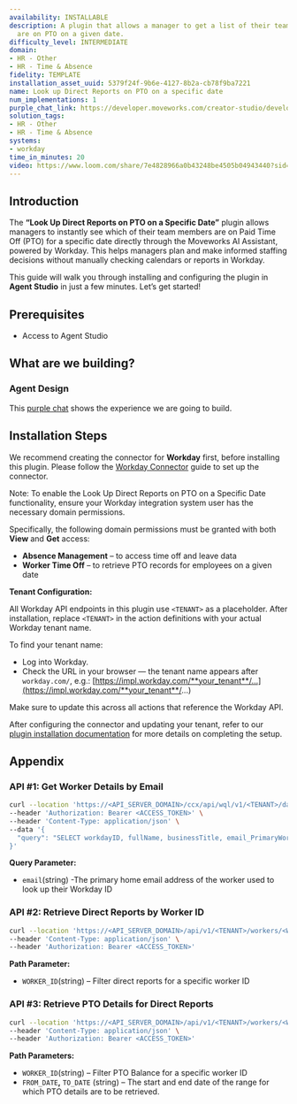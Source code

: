 ```yaml
---
availability: INSTALLABLE
description: A plugin that allows a manager to get a list of their team members who
  are on PTO on a given date.
difficulty_level: INTERMEDIATE
domain:
- HR - Other
- HR - Time & Absence
fidelity: TEMPLATE
installation_asset_uuid: 5379f24f-9b6e-4127-8b2a-cb78f9ba7221
name: Look up Direct Reports on PTO on a specific date
num_implementations: 1
purple_chat_link: https://developer.moveworks.com/creator-studio/developer-tools/purple-chat?conversation=%7B%22startTimestamp%22%3A%2211%3A43+AM%22%2C%22messages%22%3A%5B%7B%22parts%22%3A%5B%7B%22richText%22%3A%22Can+you+tell+me+which+of+our+team+members+are+on+PTO+today%3F%22%7D%5D%2C%22role%22%3A%22user%22%7D%2C%7B%22parts%22%3A%5B%7B%22reasoningSteps%22%3A%5B%7B%22richText%22%3A%22%3Cp%3E%E2%9C%85+Working+on+%3Cb%3ETeam+Members+PTO+Today%3C%2Fb%3E%3Cbr%3E%E2%8F%B3+Calling+Plugin+%3Cb%3ELookup+Team+On+PTO%3C%2Fb%3E%3C%2Fp%3E%22%2C%22status%22%3A%22success%22%7D%5D%7D%2C%7B%22richText%22%3A%22Today%2C+the+following+team+members+are+on+PTO%3A+%3Cbr%3E1.+Emily+Clark+%3Cbr%3E2.+Jordan+Smith+%3Cbr%3E3.+Alex+Lee%3Cbr%3ELet+me+know+if+there%27s+anything+else+I+can+help+with%21%22%7D%2C%7B%22citations%22%3A%5B%7B%22citationTitle%22%3A%22Workday%22%2C%22connectorName%22%3A%22workday%22%7D%5D%7D%5D%2C%22role%22%3A%22assistant%22%7D%5D%7D
solution_tags:
- HR - Other
- HR - Time & Absence
systems:
- workday
time_in_minutes: 20
video: https://www.loom.com/share/7e4828966a0b43248be4505b04943440?sid=68a78b24-1676-4775-8074-606be520de5a
---
```


## **Introduction**

The **“Look Up Direct Reports on PTO on a Specific Date”** plugin allows managers to instantly see which of their team members are on Paid Time Off (PTO) for a specific date directly through the Moveworks AI Assistant, powered by Workday. This helps managers plan and make informed staffing decisions without manually checking calendars or reports in Workday.

This guide will walk you through installing and configuring the plugin in **Agent Studio** in just a few minutes. Let’s get started!

## **Prerequisites**

- Access to Agent Studio

## **What are we building?**

### **Agent Design**

This [purple chat](https://developer.moveworks.com/creator-studio/developer-tools/purple-chat?conversation=%7B%22startTimestamp%22%3A%2211%3A43+AM%22%2C%22messages%22%3A%5B%7B%22parts%22%3A%5B%7B%22richText%22%3A%22Can+you+tell+me+which+of+our+team+members+are+on+PTO+today%3F%22%7D%5D%2C%22role%22%3A%22user%22%7D%2C%7B%22parts%22%3A%5B%7B%22reasoningSteps%22%3A%5B%7B%22richText%22%3A%22%3Cp%3E%E2%9C%85+Working+on+%3Cb%3ETeam+Members+PTO+Today%3C%2Fb%3E%3Cbr%3E%E2%8F%B3+Calling+Plugin+%3Cb%3ELookup+Team+On+PTO%3C%2Fb%3E%3C%2Fp%3E%22%2C%22status%22%3A%22success%22%7D%5D%7D%2C%7B%22richText%22%3A%22Today%2C+the+following+team+members+are+on+PTO%3A+%3Cbr%3E1.+Emily+Clark+%3Cbr%3E2.+Jordan+Smith+%3Cbr%3E3.+Alex+Lee%3Cbr%3ELet+me+know+if+there%27s+anything+else+I+can+help+with%21%22%7D%2C%7B%22citations%22%3A%5B%7B%22citationTitle%22%3A%22Workday%22%2C%22connectorName%22%3A%22workday%22%7D%5D%7D%5D%2C%22role%22%3A%22assistant%22%7D%5D%7D) shows the experience we are going to build.

## **Installation Steps**

We recommend creating the connector for **Workday** first, before installing this plugin. Please follow the [Workday Connector](https://developer.moveworks.com/marketplace/package/?id=workday&hist=home%2Cbrws#step-4-add-domain-security-policies-to-the-integration-systems-security-group) guide to set up the connector.

Note: To enable the Look Up Direct Reports on PTO on a Specific Date functionality, ensure your Workday integration system user has the necessary domain permissions.

Specifically, the following domain permissions must be granted with both **View** and **Get** access:

- **Absence Management** – to access time off and leave data
- **Worker Time Off** – to retrieve PTO records for employees on a given date

**Tenant Configuration:**

All Workday API endpoints in this plugin use `<TENANT>` as a placeholder. After installation, replace `<TENANT>` in the action definitions with your actual Workday tenant name.

To find your tenant name:

- Log into Workday.
- Check the URL in your browser — the tenant name appears after `workday.com/`, e.g.: [https://impl.workday.com/**your_tenant**/...](https://impl.workday.com/**your_tenant**/...)

Make sure to update this across all actions that reference the Workday API.

After configuring the connector and updating your tenant, refer to our [plugin installation documentation](https://help.moveworks.com/docs/ai-agent-marketplace-installation) for more details on completing the setup.

## **Appendix**

### **API #1: Get Worker Details by Email**

```bash
curl --location 'https://<API_SERVER_DOMAIN>/ccx/api/wql/v1/<TENANT>/data' \
--header 'Authorization: Bearer <ACCESS_TOKEN>' \
--header 'Content-Type: application/json' \
--data '{
  "query": "SELECT workdayID, fullName, businessTitle, email_PrimaryWorkOrPrimaryHome as email, employeeID FROM allWorkers WHERE email_PrimaryWorkOrPrimaryHome = %27{{email}}%27"
}'
```

**Query Parameter:**

- `email`(string) -The primary home email address of the worker used to look up their Workday ID

### **API #2: Retrieve Direct Reports by Worker ID**

```bash
curl --location 'https://<API_SERVER_DOMAIN>/api/v1/<TENANT>/workers/<WORKER_ID>/directReports' \
--header 'Content-Type: application/json' \
--header 'Authorization: Bearer <ACCESS_TOKEN>'
```

**Path Parameter:**

- `WORKER_ID`(string) – Filter direct reports for a specific worker ID

### **API #3: Retrieve PTO Details for Direct Reports**

```bash
curl --location 'https://<API_SERVER_DOMAIN>/api/v1/<TENANT>/workers/<WORKER_ID>/timeOffDetails?fromDate=<FROM_DATE>&toDate=<TO_DATE>' \
--header 'Content-Type: application/json' \
--header 'Authorization: Bearer <ACCESS_TOKEN>'
```

**Path Parameters:**

- `WORKER_ID`(string) – Filter PTO Balance for a specific worker ID
- `FROM_DATE`**,** `TO_DATE` (string) – The start and end date of the range for which PTO details are to be retrieved.